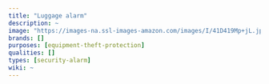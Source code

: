 ```yaml
---
title: "Luggage alarm"
description: ~
image: "https://images-na.ssl-images-amazon.com/images/I/41D419Mp+jL.jpg"
brands: []
purposes: [equipment-theft-protection]
qualities: []
types: [security-alarm]
wiki: ~
---
```

